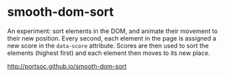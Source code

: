 # smooth-dom-sort

An experiment: sort elements in the DOM, and animate their movement to their new position.  Every second, each element in the page is assigned a new score in the `data-score` attribute.  Scores are then used to sort the elements (highest first) and each element then moves to its new place.

http://portsoc.github.io/smooth-dom-sort
